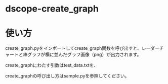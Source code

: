 # dscope-create_graph

# 使い方
create_graph.pyをインポートしてcreate_graph関数を呼び出すと、レーダーチャートと棒グラフが横に並んだグラフ画像（png）が出力されます。

create_graphにわたす引数はtest_data.txtを、

create_graphの呼び出し方はsample.pyを参照してください。
